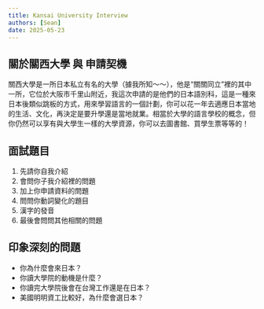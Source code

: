 ```yaml
---
title: Kansai University Interview
authors: [Sean]
date: 2025-05-23
---
```


## 關於關西大學 與 申請契機
關西大學是一所日本私立有名的大學（據我所知～～），他是“關關同立”裡的其中一所，它位於大阪市千里山附近，我這次申請的是他們的日本語別科，這是一種來日本後類似跳板的方式，用來學習語言的一個計劃，你可以花一年去適應日本當地的生活、文化，再決定是要升學還是當地就業。相當於大學的語言學校的概念，但你仍然可以享有與大學生一樣的大學資源，你可以去圖書館、買學生票等等的！
<!-- truncate -->
## 面試題目
1. 先請你自我介紹
2. 會問你子我介紹裡的問題
3. 加上你申請資料的問題
4. 問問你動詞變化的題目
5. 漢字的發音
6. 最後會問問其他相關的問題

## 印象深刻的問題
- 你為什麼會來日本？  
- 你讀大學院的動機是什麼？  
- 你讀完大學院後會在台灣工作還是在日本？  
- 美國明明資工比較好，為什麼會選日本？  

